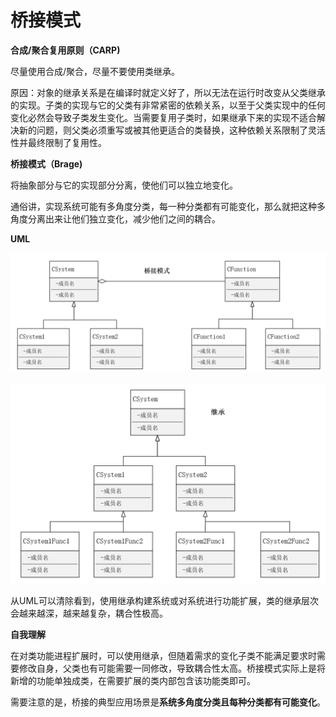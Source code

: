 # 桥接模式



**合成/聚合复用原则（CARP)**

尽量使用合成/聚合，尽量不要使用类继承。

原因：对象的继承关系是在编译时就定义好了，所以无法在运行时改变从父类继承的实现。子类的实现与它的父类有非常紧密的依赖关系，以至于父类实现中的任何变化必然会导致子类发生变化。当需要复用子类时，如果继承下来的实现不适合解决新的问题，则父类必须重写或被其他更适合的类替换，这种依赖关系限制了灵活性并最终限制了复用性。



**桥接模式（Brage)**

将抽象部分与它的实现部分分离，使他们可以独立地变化。

通俗讲，实现系统可能有多角度分类，每一种分类都有可能变化，那么就把这种多角度分离出来让他们独立变化，减少他们之间的耦合。



**UML**

![](images/桥接模式.png)



![](images/桥接模式与继承对比.png)

从UML可以清除看到，使用继承构建系统或对系统进行功能扩展，类的继承层次会越来越深，越来越复杂，耦合性极高。



**自我理解**

在对类功能进程扩展时，可以使用继承，但随着需求的变化子类不能满足要求时需要修改自身，父类也有可能需要一同修改，导致耦合性太高。桥接模式实际上是将新增的功能单独成类，在需要扩展的类内部包含该功能类即可。

需要注意的是，桥接的典型应用场景是**系统多角度分类且每种分类都有可能变化**。

